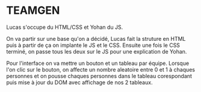 # TEAMGEN

Lucas s'occupe du HTML/CSS et Yohan du JS.

On va partir sur une base qu'on a décidé, Lucas fait la struture en HTML puis à partir de ça on implante le JS et le CSS.
Ensuite une fois le CSS terminé, on passe tous les deux sur le JS pour une explication de Yohan.

Pour l'interface on va mettre un bouton et un tableau par équipe.
Lorsque l'on clic sur le bouton, on affecte un nombre aleatoire entre 0 et 1 à chaques personnes et on pousse chaques personnes dans le tableau corespondant puis mise à jour du DOM avec affichage de nos 2 tableaux.